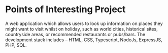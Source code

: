 # Points of Interesting Project
A web application which allows users to look up information on places they might want to visit whilst on holiday, such as world cities, historical sites, countryside areas, or recommended restaurants or pubs/bars.
The development stack includes – HTML, CSS, Typescript, NodeJs, ExpressJS, PHP, SQL. 
